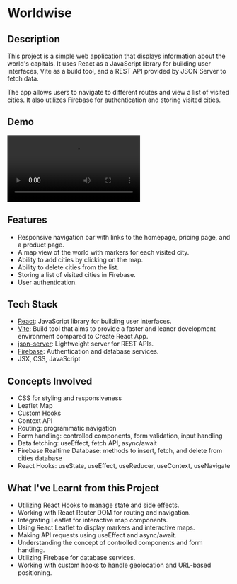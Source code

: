 # Worldwise

## Description

This project is a simple web application that displays information about the
world's capitals. It uses React as a JavaScript library for building user
interfaces, Vite as a build tool, and a REST API provided by JSON Server to
fetch data.

The app allows users to navigate to different routes and view a list of visited
cities. It also utilizes Firebase for authentication and storing visited cities.
## Demo
![worldwide demo](public/worldwise%20demo.mp4)
## Features

- Responsive navigation bar with links to the homepage, pricing page, and a
  product page.
- A map view of the world with markers for each visited city.
- Ability to add cities by clicking on the map.
- Ability to delete cities from the list.
- Storing a list of visited cities in Firebase.
- User authentication.

## Tech Stack

- [React](https://reactjs.org/): JavaScript library for building user
  interfaces.
- [Vite](https://vitejs.dev/): Build tool that aims to provide a faster and
  leaner development environment compared to Create React App.
- [json-server](https://github.com/typicode/json-server): Lightweight server for
  REST APIs.
- [Firebase](https://firebase.google.com/): Authentication and database
  services.
- JSX, CSS, JavaScript

## Concepts Involved

- CSS for styling and responsiveness
- Leaflet Map
- Custom Hooks
- Context API
- Routing: programmatic navigation
- Form handling: controlled components, form validation, input handling
- Data fetching: useEffect, fetch API, async/await
- Firebase Realtime Database: methods to insert, fetch, and delete from cities
  database
- React Hooks: useState, useEffect, useReducer, useContext, useNavigate

## What I've Learnt from this Project

- Utilizing React Hooks to manage state and side effects.
- Working with React Router DOM for routing and navigation.
- Integrating Leaflet for interactive map components.
- Using React Leaflet to display markers and interactive maps.
- Making API requests using useEffect and async/await.
- Understanding the concept of controlled components and form handling.
- Utilizing Firebase for database services.
- Working with custom hooks to handle geolocation and URL-based positioning.
